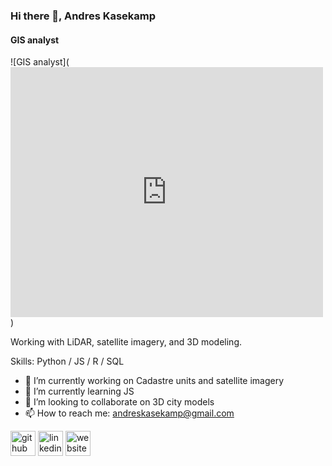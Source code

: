 ### Hi there 👋, Andres Kasekamp
#### GIS analyst

![GIS analyst](<iframe width="500" height="400" frameborder="0" scrolling="no" allowfullscreen src="https://arcg.is/0KWXm1">
</iframe>)

Working with LiDAR, satellite imagery, and 3D modeling.

Skills: Python / JS / R / SQL

- 🔭 I’m currently working on Cadastre units and satellite imagery 
- 🌱 I’m currently learning JS 
- 👯 I’m looking to collaborate on 3D city models 
- 📫 How to reach me: andreskasekamp@gmail.com 


[<img src='https://cdn.jsdelivr.net/npm/simple-icons@3.0.1/icons/github.svg' alt='github' height='40'>](https://github.com/https://github.com/AndresKasekamp)  [<img src='https://cdn.jsdelivr.net/npm/simple-icons@3.0.1/icons/linkedin.svg' alt='linkedin' height='40'>](https://www.linkedin.com/in/https://www.linkedin.com/in/andres-kasekamp-a226b2198//)  [<img src='https://cdn.jsdelivr.net/npm/simple-icons@3.0.1/icons/icloud.svg' alt='website' height='40'>](3d.maaamet.ee/kaart)  

